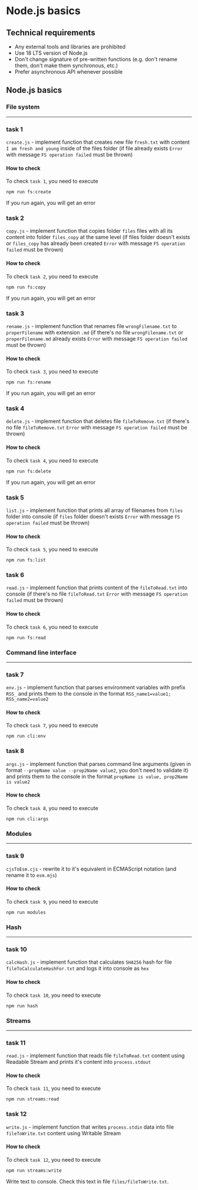 # Node.js basics

## Technical requirements

- Any external tools and libraries are prohibited
- Use 18 LTS version of Node.js
- Don't change signature of pre-written functions (e.g. don't rename them, don't make them synchronous, etc.)
- Prefer asynchronous API whenever possible

## Node.js basics

### File system

---

### task 1
`create.js` - implement function that creates new file `fresh.txt` with content `I am fresh and young` inside of the files folder (if file already exists `Error` with message `FS operation failed` must be thrown)

#### How to check

To check `task 1`, you need to execute
```
npm run fs:create
```
If you run again, you will get an error

### task 2
`copy.js` - implement function that copies folder `files` files with all its content into folder `files_copy` at the same level (if files folder doesn't exists or `files_copy` has already been created `Error` with message `FS operation failed` must be thrown)

#### How to check

To check `task 2`, you need to execute
```
npm run fs:copy
```
If you run again, you will get an error

### task 3
`rename.js` - implement function that renames file `wrongFilename.txt` to `properFilename` with extension `.md` (if there's no file `wrongFilename.txt` or `properFilename.md` already exists `Error` with message `FS operation failed` must be thrown)

#### How to check

To check `task 3`, you need to execute
```
npm run fs:rename
```
If you run again, you will get an error

### task 4

`delete.js` - implement function that deletes file `fileToRemove.txt` (if there's no file `fileToRemove.txt` `Error` with message `FS operation failed` must be thrown)

#### How to check

To check `task 4`, you need to execute
```
npm run fs:delete
```
If you run again, you will get an error

### task 5

`list.js` - implement function that prints all array of filenames from `files` folder into console (if `files` folder doesn't exists `Error` with message `FS operation failed` must be thrown)

#### How to check

To check `task 5`, you need to execute
```
npm run fs:list
```

### task 6

`read.js` - implement function that prints content of the `fileToRead.txt` into console (if there's no file `fileToRead.txt` `Error` with message `FS operation failed` must be thrown)

#### How to check

To check `task 6`, you need to execute
```
npm run fs:read
```

### Command line interface

---

### task 7
`env.js` - implement function that parses environment variables with prefix `RSS_` and prints them to the console in the format `RSS_name1=value1; RSS_name2=value2`

#### How to check

To check `task 7`, you need to execute
```
npm run cli:env
```

### task 8
`args.js` - implement function that parses command line arguments (given in format `--propName value --prop2Name value2`, you don't need to validate it) and prints them to the console in the format `propName is value, prop2Name is value2`

#### How to check

To check `task 8`, you need to execute
```
npm run cli:args
```


### Modules

---

### task 9

`cjsToEsm.cjs` - rewrite it to it's equivalent in ECMAScript notation (and rename it to `esm.mjs`)

#### How to check

To check `task 9`, you need to execute
```
npm run modules
```

### Hash

---

### task 10

`calcHash.js` - implement function that calculates `SHA256` hash for file `fileToCalculateHashFor.txt` and logs it into console as `hex`

#### How to check

To check `task 10`, you need to execute
```
npm run hash
```

### Streams

---

### task 11

`read.js` - implement function that reads file `fileToRead.txt` content using Readable Stream and prints it's content into `process.stdout`

#### How to check

To check `task 11`, you need to execute
```
npm run streams:read
```

### task 12

`write.js` - implement function that writes `process.stdin` data into file `fileToWrite.txt` content using Writable Stream

#### How to check

To check `task 12`, you need to execute

```
npm run streams:write
```

Write text to console. Check this text in file `files/fileToWrite.txt`.


